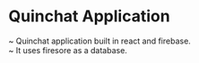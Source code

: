 # Quinchat Application

~ Quinchat application built in react and firebase.
<br/>
~ It uses firesore as a database.
